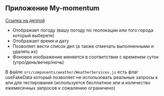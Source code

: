 ## Приложение My-momentum

[Ссылка на деплой](https://daniltro.github.io/my-momentum-app/)

- Отображает погоду (вашу погоду по геолокации или того города который выберете)
- Отображает время и дату
- Позволяет вести список дел (а также отмечать выполненными и удалять их)
- Фоновое изображение меняется в соответствии с временем суток (утро/день/вечер/ночь)

В файле `src/components/weather/WeatherServices.js` есть флаг useFakeData который позволяет не использовать реальные запросы к апи для тестирования (используется бесплатное апи и количество ежемесячных запросов к сожалению ограничено)
